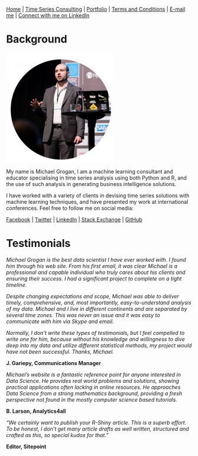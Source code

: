 [Home](https://mgcodesandstats.github.io/) |
[Time Series Consulting](https://mgcodesandstats.github.io/timeseriesconsulting/) |
[Portfolio](https://mgcodesandstats.github.io/portfolio/) |
[Terms and Conditions](https://mgcodesandstats.github.io/terms/) |
[E-mail me](mailto:michael@michaeljgrogan.com) |
[Connect with me on LinkedIn](https://www.linkedin.com/in/michaeljgrogan/)

# Background

![profile](resize-0251.jpg)

My name is Michael Grogan, I am a machine learning consultant and educator specialising in time series analysis using both Python and R, and the use of such analysis in generating business intelligence solutions.

I have worked with a variety of clients in devising time series solutions with machine learning techniques, and have presented my work at international conferences. Feel free to follow me on social media:

[Facebook](http://www.facebook.com/MGCodesandStats/) |
[Twitter](http://twitter.com/MGCodesandStats/) |
[LinkedIn](http://www.linkedin.com/in/michaeljgrogan/) |
[Stack Exchange](http://stats.stackexchange.com/users/137066/michael-grogan) |
[GitHub](http://github.com/mgcodesandstats)


# Testimonials

_Michael Grogan is the best data scientist I have ever worked with. I found him through his web site. From his first email, it was clear Michael is a professional and capable individual who truly cares about his clients and ensuring their success. I had a significant project to complete on a tight timeline._

_Despite changing expectations and scope, Michael was able to deliver timely, comprehensive, and, most importantly, easy-to-understand analysis of my data. Michael and I live in different continents and are separated by several time zones. This was never an issue and it was easy to communicate with him via Skype and email._

_Normally, I don’t write these types of testimonials, but I feel compelled to write one for him, because without his knowledge and willingness to dive deep into my data and utilize different statistical methods, my project would have not been successful. Thanks, Michael._

**J. Gariepy, Communications Manager**


_Michael’s website is a fantastic reference point for anyone interested in Data Science. He provides real world problems and solutions, showing practical applications often lacking in online resources. He approaches Data Science from a strong mathematics background, providing a fresh perspective not found in the mostly computer science based tutorials._

**B. Larson, Analytics4all**


_“We certainly want to publish your R-Shiny article. This is a superb effort. To be honest, I don’t get many article drafts as well written, structured and crafted as this, so special kudos for that.”_

**Editor, Sitepoint**
